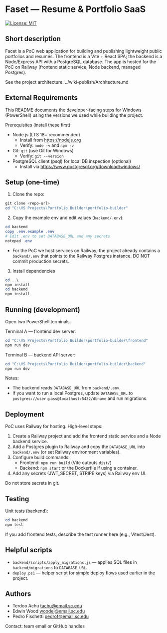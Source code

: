 # Faset — Resume & Portfolio SaaS

[![License: MIT](https://img.shields.io/badge/license-MIT-yellow.svg)](./LICENSE)

Short description
-----------------

Facet is a PoC web application for building and publishing lightweight public portfolios and resumes. The frontend is a Vite + React SPA; the backend is a Node/Express API with a PostgreSQL database. The app is hosted for the PoC on Railway (frontend static service, Node backend, managed Postgres).

See the project architecture: ../wiki-publish/Architecture.md


External Requirements
---------------------

This README documents the developer-facing steps for Windows (PowerShell) using the versions we used while building the project.

Prerequisites (install these first):

- Node.js (LTS 18+ recommended)
  - Install from https://nodejs.org
  - Verify: `node -v` and `npm -v`
- Git: `git` (use Git for Windows)
  - Verify: `git --version`
- PostgreSQL client (psql) for local DB inspection (optional)
  - Install via https://www.postgresql.org/download/windows/


Setup (one-time)
-----------------

1. Clone the repo:

```powershell
git clone <repo-url>
cd "C:\VS Projects\Portfolio Builder\portfolio-builder"
```

2. Copy the example env and edit values (`backend/.env`):

```powershell
cd backend
copy .env.example .env
# Edit .env to set DATABASE_URL and any secrets
notepad .env
```

- For the PoC we host services on Railway; the project already contains a `backend/.env` that points to the Railway Postgres instance. DO NOT commit production secrets.

3. Install dependencies

```powershell
cd ..\
npm install
cd backend
npm install
```


Running (development)
---------------------

Open two PowerShell terminals.

Terminal A — frontend dev server:

```powershell
cd "C:\VS Projects\Portfolio Builder\portfolio-builder\frontend"
npm run dev
```

Terminal B — backend API server:

```powershell
cd "C:\VS Projects\Portfolio Builder\portfolio-builder\backend"
npm run dev
```

Notes:
- The backend reads `DATABASE_URL` from `backend/.env`.
- If you want to run a local Postgres, update `DATABASE_URL` to `postgres://user:pass@localhost:5432/dbname` and run migrations.


Deployment
----------

PoC uses Railway for hosting. High-level steps:

1. Create a Railway project and add the frontend static service and a Node backend service.
2. Add a Postgres plugin to Railway and copy the `DATABASE_URL` into `backend/.env` (or set Railway environment variables).
3. Configure build commands:
   - Frontend: `npm run build` (Vite outputs `dist/`)
   - Backend: `npm start` or the Dockerfile if using a container.
4. Add any secrets (JWT_SECRET, STRIPE keys) via Railway env UI.

Do not store secrets in git.


Testing
-------

Unit tests (backend):

```powershell
cd backend
npm test
```

If you add frontend tests, describe the test runner here (e.g., Vitest/Jest).


Helpful scripts
---------------

- `backend/scripts/apply_migrations.js` — applies SQL files in `backend/migrations` to `DATABASE_URL`.
- `deploy.ps1` — helper script for simple deploy flows used earlier in the project.


Authors
-------

- Terdoo Achu <tachu@email.sc.edu>
- Edwin Wood <woodej@email.sc.edu>
- Pedro Fischetti <pedrof@email.sc.edu>


Contact: team email or GitHub handles
